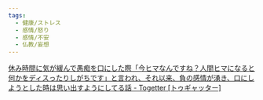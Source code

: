 ```yaml
---
tags:
  - 健康/ストレス
  - 感情/怒り
  - 感情/不安
  - 仏教/妄想
---
```

[休み時間に気が緩んで愚痴を口にした際「今ヒマなんですね？人間ヒマになると何かをディスったりしがちです」と言われ、それ以来、負の感情が湧き、口にしようとした時は思い出すようにしてる話 - Togetter [トゥギャッター]](https://togetter.com/li/2494703)

>